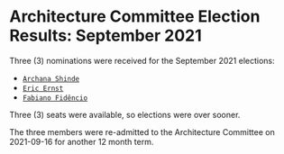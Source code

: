 # Architecture Committee Election Results: September 2021

Three (3) nominations were received for the September 2021 elections:

- [`Archana Shinde`](https://github.com/amshinde)
- [`Eric Ernst`](https://github.com/egernst)
- [`Fabiano Fidêncio`](https://github.com/fidencio)

Three (3) seats were available, so elections were over sooner.

The three members were re-admitted to the Architecture Committee on 2021-09-16 for another 12 month term.
